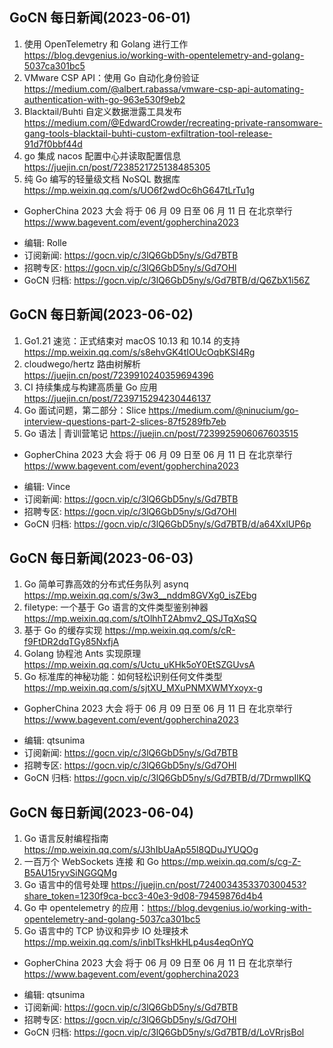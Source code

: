 ## GoCN 每日新闻(2023-06-01)

1. 使用 OpenTelemetry 和 Golang 进行工作 https://blog.devgenius.io/working-with-opentelemetry-and-golang-5037ca301bc5
2. VMware CSP API：使用 Go 自动化身份验证 https://medium.com/@albert.rabassa/vmware-csp-api-automating-authentication-with-go-963e530f9eb2
3. Blacktail/Buhti 自定义数据泄露工具发布 https://medium.com/@EdwardCrowder/recreating-private-ransomware-gang-tools-blacktail-buhti-custom-exfiltration-tool-release-91d7f0bbf44d
4. go 集成 nacos 配置中心并读取配置信息 https://juejin.cn/post/7238521725138485305
5. 纯 Go 编写的轻量级文档 NoSQL 数据库 https://mp.weixin.qq.com/s/UO6f2wdOc6hG647tLrTu1g

- GopherChina 2023 大会 将于 06 月 09 日至 06 月 11 日 在北京举行 <https://www.bagevent.com/event/gopherchina2023>

* 编辑: Rolle
* 订阅新闻: https://gocn.vip/c/3lQ6GbD5ny/s/Gd7BTB
* 招聘专区: https://gocn.vip/c/3lQ6GbD5ny/s/Gd7OHl
* GoCN 归档: https://gocn.vip/c/3lQ6GbD5ny/s/Gd7BTB/d/Q6ZbX1i56Z

## GoCN 每日新闻(2023-06-02)

1. Go1.21 速览：正式结束对 macOS 10.13 和 10.14 的支持 https://mp.weixin.qq.com/s/s8ehvGK4tIOUcOqbKSI4Rg
2. cloudwego/hertz 路由树解析 https://juejin.cn/post/7239910240359694396
3. CI 持续集成与构建高质量 Go 应用 https://juejin.cn/post/7239715294230446137
4. Go 面试问题，第二部分：Slice https://medium.com/@ninucium/go-interview-questions-part-2-slices-87f5289fb7eb
5. Go 语法 | 青训营笔记 https://juejin.cn/post/7239925906067603515

- GopherChina 2023 大会 将于 06 月 09 日至 06 月 11 日 在北京举行 <https://www.bagevent.com/event/gopherchina2023>

* 编辑: Vince
* 订阅新闻: https://gocn.vip/c/3lQ6GbD5ny/s/Gd7BTB
* 招聘专区: https://gocn.vip/c/3lQ6GbD5ny/s/Gd7OHl
* GoCN 归档: https://gocn.vip/c/3lQ6GbD5ny/s/Gd7BTB/d/a64XxlUP6p

## GoCN 每日新闻(2023-06-03)

1. Go 简单可靠高效的分布式任务队列 asynq https://mp.weixin.qq.com/s/3w3__nddm8GVXg0_isZEbg
2. filetype: 一个基于 Go 语言的文件类型鉴别神器 https://mp.weixin.qq.com/s/tOlhhT2Abmv2_QSJTqXqSQ
3. 基于 Go 的缓存实现 https://mp.weixin.qq.com/s/cR-f9FtDR2dqTGy85NxfjA
4. Golang 协程池 Ants 实现原理 https://mp.weixin.qq.com/s/Uctu_uKHk5oY0EtSZGUvsA
5. Go 标准库的神秘功能：如何轻松识别任何文件类型 https://mp.weixin.qq.com/s/sjtXU_MXuPNMXWMYxoyx-g

- GopherChina 2023 大会 将于 06 月 09 日至 06 月 11 日 在北京举行 <https://www.bagevent.com/event/gopherchina2023>

* 编辑: qtsunima
* 订阅新闻: https://gocn.vip/c/3lQ6GbD5ny/s/Gd7BTB
* 招聘专区: https://gocn.vip/c/3lQ6GbD5ny/s/Gd7OHl
* GoCN 归档: https://gocn.vip/c/3lQ6GbD5ny/s/Gd7BTB/d/7DrmwpIlKQ

## GoCN 每日新闻(2023-06-04)

1. Go 语言反射编程指南 https://mp.weixin.qq.com/s/J3hIbUaAp55l8QDuJYUQOg
2. 一百万个 WebSockets 连接 和 Go https://mp.weixin.qq.com/s/cg-Z-B5AU15ryvSiNGGQMg
3. Go 语言中的信号处理 https://juejin.cn/post/7240034353370300453?share_token=1230f9ca-bcc3-40e3-9d08-79459876d4b4
4. Go 中 opentelemetry 的应用：https://blog.devgenius.io/working-with-opentelemetry-and-golang-5037ca301bc5
5. Go 语言中的 TCP 协议和异步 IO 处理技术 https://mp.weixin.qq.com/s/inblTksHkHLp4us4eqOnYQ

- GopherChina 2023 大会 将于 06 月 09 日至 06 月 11 日 在北京举行 <https://www.bagevent.com/event/gopherchina2023>

* 编辑: qtsunima
* 订阅新闻: https://gocn.vip/c/3lQ6GbD5ny/s/Gd7BTB
* 招聘专区: https://gocn.vip/c/3lQ6GbD5ny/s/Gd7OHl
* GoCN 归档: https://gocn.vip/c/3lQ6GbD5ny/s/Gd7BTB/d/LoVRrjsBol
